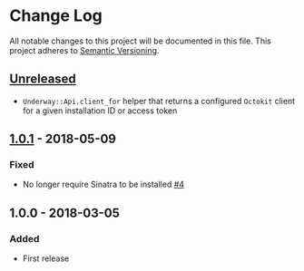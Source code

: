 # Change Log
All notable changes to this project will be documented in this file.
This project adheres to [Semantic Versioning](http://semver.org/).

## [Unreleased][unreleased]
- `Underway::Api.client_for` helper that returns a configured `Octokit` client
  for a given installation ID or access token

## [1.0.1] - 2018-05-09
### Fixed
- No longer require Sinatra to be installed
  [#4](https://github.com/jamesmartin/underway/issues/4)

## 1.0.0 - 2018-03-05
### Added
- First release

[unreleased]: https://github.com/jamesmartin/underway/compare/v1.0.1...HEAD
[1.0.1]: https://github.com/jamesmartin/underway/compare/v1.0.0...v1.0.1
[1.0.0]: https://github.com/jamesmartin/underway/compare/5c7f4d7d3bfc...v1.0.0
